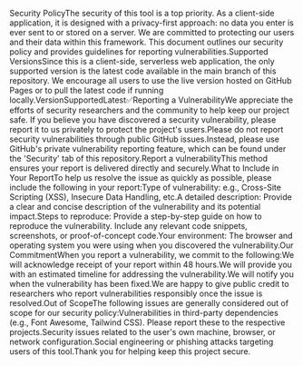 Security PolicyThe security of this tool is a top priority. As a client-side application, it is designed with a privacy-first approach: no data you enter is ever sent to or stored on a server. We are committed to protecting our users and their data within this framework. This document outlines our security policy and provides guidelines for reporting vulnerabilities.Supported VersionsSince this is a client-side, serverless web application, the only supported version is the latest code available in the main branch of this repository. We encourage all users to use the live version hosted on GitHub Pages or to pull the latest code if running locally.VersionSupportedLatest:white_check_mark:Reporting a VulnerabilityWe appreciate the efforts of security researchers and the community to help keep our project safe. If you believe you have discovered a security vulnerability, please report it to us privately to protect the project's users.Please do not report security vulnerabilities through public GitHub issues.Instead, please use GitHub's private vulnerability reporting feature, which can be found under the 'Security' tab of this repository.Report a vulnerabilityThis method ensures your report is delivered directly and securely.What to Include in Your ReportTo help us resolve the issue as quickly as possible, please include the following in your report:Type of vulnerability: e.g., Cross-Site Scripting (XSS), Insecure Data Handling, etc.A detailed description: Provide a clear and concise description of the vulnerability and its potential impact.Steps to reproduce: Provide a step-by-step guide on how to reproduce the vulnerability. Include any relevant code snippets, screenshots, or proof-of-concept code.Your environment: The browser and operating system you were using when you discovered the vulnerability.Our CommitmentWhen you report a vulnerability, we commit to the following:We will acknowledge receipt of your report within 48 hours.We will provide you with an estimated timeline for addressing the vulnerability.We will notify you when the vulnerability has been fixed.We are happy to give public credit to researchers who report vulnerabilities responsibly once the issue is resolved.Out of ScopeThe following issues are generally considered out of scope for our security policy:Vulnerabilities in third-party dependencies (e.g., Font Awesome, Tailwind CSS). Please report these to the respective projects.Security issues related to the user's own machine, browser, or network configuration.Social engineering or phishing attacks targeting users of this tool.Thank you for helping keep this project secure.
